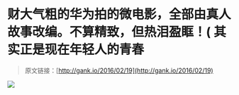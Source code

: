 # 财大气粗的华为拍的微电影，全部由真人故事改编。不算精致，但热泪盈眶！( 其实正是现在年轻人的青春

> 原文链接：[http://gank.io/2016/02/19](http://gank.io/2016/02/19)

![](http://ww4.sinaimg.cn/large/7a8aed7bjw1f14fbwrfptj20zk0npgtu.jpg)


